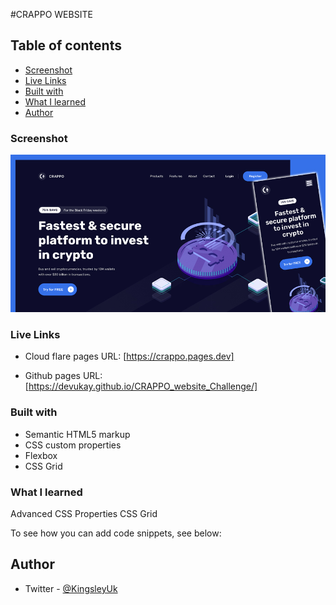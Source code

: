 #CRAPPO WEBSITE

## Table of contents

- [Screenshot](#screenshot)
- [Live Links](#livelinks)
- [Built with](#built-with)
- [What I learned](#what-i-learned)
- [Author](#author)

### Screenshot

![](./screenshot.jpg)

### Live Links

- Cloud flare pages URL: [https://crappo.pages.dev]

- Github pages URL: [https://devukay.github.io/CRAPPO_website_Challenge/]

### Built with

- Semantic HTML5 markup
- CSS custom properties
- Flexbox
- CSS Grid

### What I learned

Advanced CSS Properties
CSS Grid

To see how you can add code snippets, see below:

## Author

- Twitter - [@KingsleyUk](https://twitter.com/dev_kayy)
